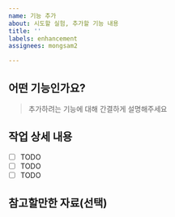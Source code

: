 ```yaml
---
name: 기능 추가
about: 시도할 실험, 추가할 기능 내용
title: ''
labels: enhancement
assignees: mongsam2

---
```


## 어떤 기능인가요?

> 추가하려는 기능에 대해 간결하게 설명해주세요

## 작업 상세 내용

- [ ] TODO
- [ ] TODO
- [ ] TODO

## 참고할만한 자료(선택)
